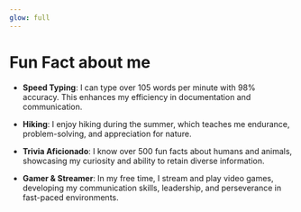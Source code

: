 ```yaml
---
glow: full
---
```


# Fun Fact about me

<v-clicks depths="1">

- **Speed Typing**: I can type over 105 words per minute with 98% accuracy. This enhances my efficiency in documentation and communication.

- **Hiking**: I enjoy hiking during the summer, which teaches me endurance, problem-solving, and appreciation for nature.

- **Trivia Aficionado**: I know over 500 fun facts about humans and animals, showcasing my curiosity and ability to retain diverse information.

- **Gamer & Streamer**: In my free time, I stream and play video games, developing my communication skills, leadership, and perseverance in fast-paced environments.

</v-clicks>
